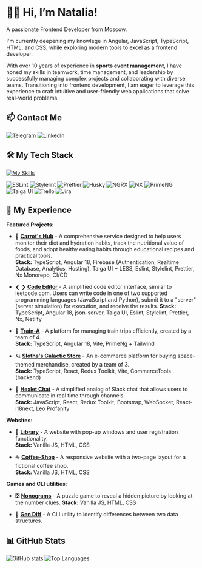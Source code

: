 # 🙋‍♀️ Hi, I’m Natalia!

A passionate Frontend Developer from Moscow.

I'm currently deepening my knowlege in Angular, JavaScript, TypeScript, HTML, and CSS, while exploring modern tools to excel as a frontend developer.

With over 10 years of experience in **sports event management**, I have honed my skills in teamwork, time management, and leadership by successfully managing complex projects and collaborating with diverse teams. Transitioning into frontend development, I am eager to leverage this experience to craft intuitive and user-friendly web applications that solve real-world problems.

## 📫 Contact Me

<div id="contact_badges">
  <a href="https://t.me/Nata_Bandurova" target="_blank"><img src="https://img.shields.io/badge/Telegram-26A5E4?style=for-the-badge&logo=telegram&logoColor=white" alt="Telegram"/></a>
 <a href="https://www.linkedin.com/in/natalia-bandurova/" target="_blank">
  <img src="https://img.shields.io/badge/LinkedIn-0A66C2?style=for-the-badge&logo=linkedin&logoColor=white" alt="LinkedIn"/>
</a>
</div>

## 🛠 My Tech Stack

[![My Skills](https://skillicons.dev/icons?i=js,ts,html,css,sass,less,tailwind,bootstrap,angular,react,redux,webpack,vite,firebase,git,github,githubactions,gitlab,jest,figma,ps,linux,npm,vscode&perline=8)](https://skillicons.dev)

![ESLint](https://img.shields.io/badge/ESLint-4B32C3?style=for-the-badge&logo=eslint&logoColor=white)
![Stylelint](https://img.shields.io/badge/Stylelint-263238?style=for-the-badge&logo=stylelint&logoColor=white)
![Prettier](https://img.shields.io/badge/Prettier-F7B93E?style=for-the-badge&logo=prettier&logoColor=white)
![Husky](https://img.shields.io/badge/🐶%20Husky-EAEAEA?style=for-the-badge)
![NGRX](https://img.shields.io/badge/ngrx-BA2BD2?style=for-the-badge&logo=ngrx&logoColor=white)
![NX](https://img.shields.io/badge/NX-143055?style=for-the-badge&logo=nx&logoColor=white)
![PrimeNG](https://img.shields.io/badge/PrimeNG-DD0031?style=for-the-badge&logo=PrimeNG&logoColor=white)
![Taiga UI](https://img.shields.io/badge/Taiga%20UI-EAEAEA?style=for-the-badge&logo=data:image/svg+xml;base64,PHN2ZyB4bWxucz0iaHR0cDovL3d3dy53My5vcmcvMjAwMC9zdmciIHdpZHRoPSI2OCIgaGVpZ2h0PSI2MCIgdmlld0JveD0iMCAwIDM0IDMwIiBmaWxsPSJub25lIj4KICAgIDxwYXRoCiAgICAgICAgZmlsbC1ydWxlPSJldmVub2RkIgogICAgICAgIGNsaXAtcnVsZT0iZXZlbm9kZCIKICAgICAgICBkPSJNMzQgMjkuNDY2N0wxNyAwTDAgMjkuNDY2N0gxMC4zMjA4TDE0LjYyMTggMjIuODE5N0gxMS40ODY3TDE3LjAwMDIgMTQuMDlMMjIuNTEzNyAyMi44MTk3SDE5LjM3ODVMMjMuNjc5NSAyOS40NjY3SDM0WiIKICAgICAgICBmaWxsPSIjRkY3MDQzIgogICAgLz4KPC9zdmc+Cg==&logoColor=000000)
![Trello](https://img.shields.io/badge/trello-0052CC?style=for-the-badge&logo=trello&logoColor=white)
![Jira](https://img.shields.io/badge/Jira-0052CC?style=for-the-badge&logo=jira&logoColor=white)


## 🌟 My Experience

**Featured Projects**:

- 🥕 **[Carrot's Hub](https://morkovka.web.app/)** - A comprehensive service designed to help users monitor their diet and hydration habits, track the nutritional value of foods, and adopt healthy eating habits through educational recipes and practical tools.  
**Stack:** TypeScript, Angular 18, Firebase (Authentication, Realtime Database, Analytics, Hosting), Taiga UI + LESS, Eslint, Stylelint, Prettier, Nx Monorepo, CI/CD

- ❮ ❯ **[Code Editor](https://on-editor.netlify.app/)** - A simplified code editor interface, similar to leetcode.com. Users can write code in one of two supported programming languages (JavaScript and Python), submit it to a "server" (server simulation) for execution, and receive the results.
**Stack:** TypeScript, Angular 18, json-server, Taiga UI, Eslint, Stylelint, Prettier, Nx, Netlify

- 🚆 **[Train-A](https://angular-train.netlify.app/)** - A platform for managing train trips efficiently, created by a team of 4.  
**Stack:** TypeScript, Angular 18, Vite, PrimeNg + Tailwind
  
- 🪐 **[Sloths's Galactic Store](https://sloth-galactic-store.netlify.app/)** - An e-commerce platform for buying space-themed merchandise, created by a team of 3.  
**Stack:** TypeScript, React, Redux Toolkit, Vite, CommerceTools (backend)

- 💬 **[Hexlet Chat](https://frontend-project-12-c3ik.onrender.com/)** - A simplified analog of Slack chat that allows users to communicate in real time through channels.  
**Stack:** JavaScript, React, Redux Toolkit, Bootstrap, WebSocket, React-i18next, Leo Profanity

**Websites**:
- 📖 **[Library](https://splitcode.github.io/Library/)** - A website with pop-up windows and user registration functionality.  
**Stack:** Vanilla JS, HTML, CSS

- ☕ **[Coffee-Shop](https://splitcode.github.io/Coffee-shop/)** - A responsive website with a two-page layout for a fictional coffee shop.  
**Stack:** Vanilla JS, HTML, CSS

**Games and CLI utilities**:
- ❎ **[Nonograms](https://splitcode.github.io/nonograms/)** - A puzzle game to reveal a hidden picture by looking at the number clues.
**Stack:** Vanilla JS, HTML, CSS
  
- 📑 **[Gen Diff](https://github.com/SplitCode/Difference-Generator)** - A CLI utility to identify differences between two data structures.  


## 📊 GitHub Stats
![GitHub stats](https://github-readme-stats.vercel.app/api?username=SplitCode&show_icons=true&theme=radical)
![Top Languages](https://github-readme-stats.vercel.app/api/top-langs/?username=SplitCode&layout=compact&theme=radical)



